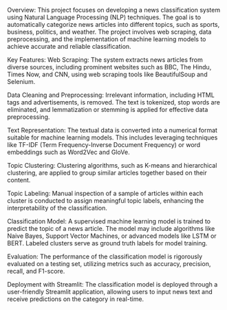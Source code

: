 Overview:
This project focuses on developing a news classification system using Natural Language Processing (NLP) techniques. The goal is to automatically categorize news articles into different topics, such as sports, business, politics, and weather. The project involves web scraping, data preprocessing, and the implementation of machine learning models to achieve accurate and reliable classification.

Key Features:
Web Scraping: The system extracts news articles from diverse sources, including prominent websites such as BBC, The Hindu, Times Now, and CNN, using web scraping tools like BeautifulSoup and Selenium.

Data Cleaning and Preprocessing: Irrelevant information, including HTML tags and advertisements, is removed. The text is tokenized, stop words are eliminated, and lemmatization or stemming is applied for effective data preprocessing.

Text Representation: The textual data is converted into a numerical format suitable for machine learning models. This includes leveraging techniques like TF-IDF (Term Frequency-Inverse Document Frequency) or word embeddings such as Word2Vec and GloVe.

Topic Clustering: Clustering algorithms, such as K-means and hierarchical clustering, are applied to group similar articles together based on their content.

Topic Labeling: Manual inspection of a sample of articles within each cluster is conducted to assign meaningful topic labels, enhancing the interpretability of the classification.

Classification Model: A supervised machine learning model is trained to predict the topic of a news article. The model may include algorithms like Naive Bayes, Support Vector Machines, or advanced models like LSTM or BERT. Labeled clusters serve as ground truth labels for model training.

Evaluation: The performance of the classification model is rigorously evaluated on a testing set, utilizing metrics such as accuracy, precision, recall, and F1-score.

Deployment with Streamlit: The classification model is deployed through a user-friendly Streamlit application, allowing users to input news text and receive predictions on the category in real-time.
